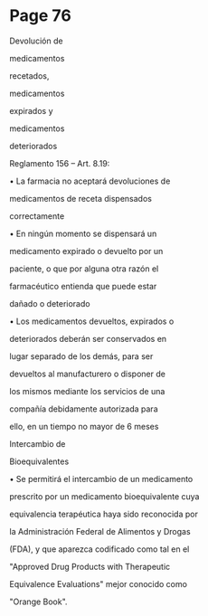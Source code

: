 # Page 76

Devolución de

medicamentos

recetados,

medicamentos

expirados y

medicamentos

deteriorados

Reglamento 156 – Art. 8.19:

• La farmacia no aceptará devoluciones de

medicamentos de receta dispensados

correctamente

• En ningún momento se dispensará un

medicamento expirado o devuelto por un

paciente, o que por alguna otra razón el

farmacéutico entienda que puede estar

dañado o deteriorado

• Los medicamentos devueltos, expirados o

deteriorados deberán ser conservados en

lugar separado de los demás, para ser

devueltos al manufacturero o disponer de

los mismos mediante los servicios de una

compañía debidamente autorizada para

ello, en un tiempo no mayor de 6 meses

Intercambio de

Bioequivalentes

• Se permitirá el intercambio de un medicamento

prescrito por un medicamento bioequivalente cuya

equivalencia terapéutica haya sido reconocida por

la Administración Federal de Alimentos y Drogas

(FDA), y que aparezca codificado como tal en el

"Approved Drug Products with Therapeutic

Equivalence Evaluations" mejor conocido como

"Orange Book".

